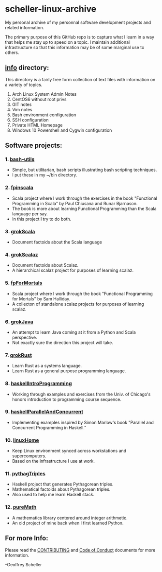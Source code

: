 # scheller-linux-archive
My personal archive of my personnal software development projects
and related information.

The primary purpose of this GitHub repo is to capture what I learn
in a way that helps me stay up to speed on a topic.  I maintain
additional infrastructure so that this information may be of some
marginal use to others.

## [info](info/) directory:
This directory is a fairly free form collection of
text files with information on a variety of topics.

1. Arch Linux System Admin Notes
2. CentOS6 without root privs
3. GIT notes
4. Vim notes
5. Bash environment configuration
6. SSH configuration
7. Private HTML Homepage 
8. Windows 10 Powershell and Cygwin configuration

## Software projects:
### 1. [bash-utils](bash-utils/)
* Simple, but utilitarian, bash scripts illustrating bash scripting techniques.
* I put these in my ~/bin directory.

### 2. [fpinscala](fpinscala/)
* Scala project where I work through the exercises in the book
  "Functional Programming in Scala" by Paul Chiusana and Runar Bjarnason.
* The book is more about learning Functional Programming than the
  Scala language per say.
* In this project I try to do both.

### 3. [grokScala](grokScala/)
* Document factoids about the Scala language

### 4. [grokScalaz](grokScalaz/babySteps/)
* Document factoids about Scalaz.
* A hierarchical scalaz project for purposes of learning scalaz.

### 5. [fpForMortals](grokScalaz/fpForMortals/)
* Scala project where I work through the book
  "Functional Programming for Mortals" by Sam Halliday.
* A collecton of standalone scalaz projects for purposes of learning scalaz.

### 6. [grokJava](grokJava/)
* An attempt to learn Java coming at it from a Python and Scala perspective.
* Not exactly sure the direction this project will take.

### 7. [grokRust](grokRust/)
* Learn Rust as a systems language.
* Learn Rust as a general purpose programming language.

### 8. [haskellIntroProgramming](grokHaskell/haskellIntroProgramming/)
* Working through examples and exercises from the Univ. of Chicago's
  honors introduction to programming course sequence.

### 9. [haskellParallelAndConcurrent](grokHaskell/haskellParallelAndConcurrent/)
* Implementing examples inspired by Simon Marlow's book
  "Parallel and Concurrent Programming in Haskell."

### 10. [linuxHome](linuxHome/)
* Keep Linux environment synced across workstations and supercomputers.
* Based on the infrastructure I use at work.

### 11. [pythagTriples](pythagTriples/)
* Haskell project that generates Pythagorean triples.
* Mathematical factoids about Pythagorean triples.
* Also used to help me learn Haskell stack.

### 12. [pureMath](pureMath/)
* A mathematics library centered around integer arithmetic.
* An old project of mine back when I first learned Python.

## For more Info:
Please read the
[CONTRIBUTING](CONTRIBUTING.md)
and
[Code of Conduct](CODE_OF_CONDUCT.md)
documents for more information.

-Geoffrey Scheller
